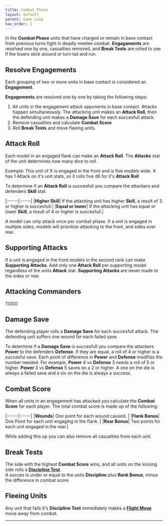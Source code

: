 ```yaml
---
title: Combat Phase
layout: default
parent: Game Loop
nav_order: 2
---
```


<link rel="stylesheet" href="../../style.css">

In the **Combat Phase** units that have charged or remain in base contact from previous turns fight in deadly meelee combat. **Engagaments** are resolved one by one, casualties removed, and **Break Tests** are rolled to see if the losers stick around or turn tail and run.

## Resolve Engagements
Each grouping of two or more units in base contact is considered an **Engagement**.

**Engagements** are resolved one by one by taking the following steps:

1. All units in the engagement attack opponents in base contact. Attacks happen simultaneously. The attacking unit makes an **Attack Roll**, then the defending unit makes a **Damage Save** for each succesfull attack.
2. Remove casualties and calculate **Combat Score**
3. Roll **Break Tests** and move fleeing units.

## Attack Roll
Each model in an engaged flank can make an **Attack Roll**. The **Attacks** stat of the unit determines how many dice to roll.

Example: This unit of X is engaged in the front and is five models wide. X has 1 Attack on it's unit stats, so it rolls five d6 for it's **Attack Roll**

To determine if an **Attack Roll** is succesfull you compare the attackers and defenders **Skill** stat. 

|:-----|:-----|
|**Higher Skill**| If the attacking unit has higher **Skill**, a result of 3 or higher is succesfull.|
|**Equal or lower**| If the attacking unit has equal or lower **Skill**, a result of 4 or higher is succesfull.|

A model can only attack once per combat phase. If a unit is engaged in multiple sides, models will prioritize attacking to the front, and sides over rear.

## Supporting Attacks
If a unit is engaged in the front models in the second rank can make **Supporting Attacks**. Add only one **Attack Roll** per supporting model regardless of the units **Attack** stat. **Supporting Attacks** are never made to the sides or rear.

## Attacking Commanders
TODO

## Damage Save
The defending player rolls a **Damage Save** for each succesfull attack. The defending unit suffers one wound for each failed save. 

To determine if a **Damage Save** is succesfull you compare the attackers **Power**  to the defenders **Defense**. If they are equal, a roll of 4 or higher is a succesful save. Each point of difference in **Power** and **Defense** modifies the number needed. For example, **Power** 4 vs **Defense** 3 needs a roll of 5 or higher. **Power** 3 vs **Defense** 5 saves on a 2 or higher. A one on the die is always a failed save and a six on the die is always a success.

## Combat Score
When all units in an engagement has attacked you calculate the **Combat Score** for each player. The total combat score is made up of the following:

|:-----|:-----|
|**Wounds**| One point for each wound caused. |
|**Flank Bonus**| One Point for each unit engaging in the flank. |
|**Rear Bonus**| Two points for each unit engaged in the rear.|

While adding this up you can also remove all casualties from each unit.

## Break Tests
The side with the highest **Combat Score** wins, and all units on the loosing side rolls a **[Discipline Test]**.  
A succes is under or equal to the units **Discipline** plus **Rank Bonus**, minus the difference in combat score.

## Fleeing Units
Any unit that fails it's **Discipline Test** immediately makes a **[Flight Move]** move away from combat.


----

[Discipline Test]: ../UnitTypes#Discipline-and-Rank-Bonus
[Flight Move]: ../UnitTypes#Flight-Move
